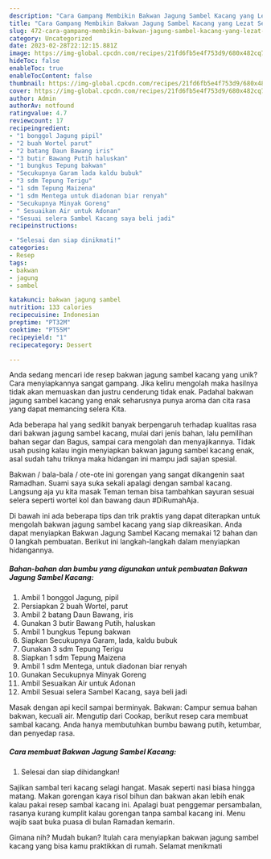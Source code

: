 ```yaml
---
description: "Cara Gampang Membikin Bakwan Jagung Sambel Kacang yang Lezat Sekali"
title: "Cara Gampang Membikin Bakwan Jagung Sambel Kacang yang Lezat Sekali"
slug: 472-cara-gampang-membikin-bakwan-jagung-sambel-kacang-yang-lezat-sekali
category: Uncategorized
date: 2023-02-28T22:12:15.881Z
image: https://img-global.cpcdn.com/recipes/21fd6fb5e4f753d9/680x482cq70/bakwan-jagung-sambel-kacang-foto-resep-utama.jpg
hideToc: false
enableToc: true
enableTocContent: false
thumbnail: https://img-global.cpcdn.com/recipes/21fd6fb5e4f753d9/680x482cq70/bakwan-jagung-sambel-kacang-foto-resep-utama.jpg
cover: https://img-global.cpcdn.com/recipes/21fd6fb5e4f753d9/680x482cq70/bakwan-jagung-sambel-kacang-foto-resep-utama.jpg
author: Admin
authorAv: notfound
ratingvalue: 4.7
reviewcount: 17
recipeingredient:
- "1 bonggol Jagung pipil"
- "2 buah Wortel parut"
- "2 batang Daun Bawang iris"
- "3 butir Bawang Putih haluskan"
- "1 bungkus Tepung bakwan"
- "Secukupnya Garam lada kaldu bubuk"
- "3 sdm Tepung Terigu"
- "1 sdm Tepung Maizena"
- "1 sdm Mentega untuk diadonan biar renyah"
- "Secukupnya Minyak Goreng"
- " Sesuaikan Air untuk Adonan"
- "Sesuai selera Sambel Kacang saya beli jadi"
recipeinstructions:

- "Selesai dan siap dinikmati!"
categories:
- Resep
tags:
- bakwan
- jagung
- sambel

katakunci: bakwan jagung sambel 
nutrition: 133 calories
recipecuisine: Indonesian
preptime: "PT32M"
cooktime: "PT55M"
recipeyield: "1"
recipecategory: Dessert

---
```





Anda sedang mencari ide resep bakwan jagung sambel kacang yang unik? Cara menyiapkannya sangat gampang. Jika keliru mengolah maka hasilnya tidak akan memuaskan dan justru cenderung tidak enak. Padahal bakwan jagung sambel kacang yang enak seharusnya punya aroma dan cita rasa yang dapat memancing selera Kita.





Ada beberapa hal yang sedikit banyak berpengaruh terhadap kualitas rasa dari bakwan jagung sambel kacang, mulai dari jenis bahan, lalu pemilihan bahan segar dan Bagus, sampai cara mengolah dan menyajikannya. Tidak usah pusing kalau ingin menyiapkan bakwan jagung sambel kacang enak,      asal sudah tahu triknya maka hidangan ini mampu jadi sajian spesial.














Bakwan / bala-bala / ote-ote ini gorengan yang sangat dikangenin saat Ramadhan. Suami saya suka sekali apalagi dengan sambal kacang. Langsung aja yu kita masak Teman teman bisa tambahkan sayuran sesuai selera seperti wortel kol dan bawang daun #DiRumahAja.






Di bawah ini ada beberapa tips dan trik praktis yang dapat diterapkan untuk mengolah bakwan jagung sambel kacang yang siap dikreasikan. Anda dapat menyiapkan Bakwan Jagung Sambel Kacang memakai 12 bahan dan 0 langkah pembuatan. Berikut ini langkah-langkah dalam menyiapkan hidangannya.

<!--inarticleads1-->

##### Bahan-bahan dan bumbu yang digunakan untuk pembuatan Bakwan Jagung Sambel Kacang:

1. Ambil 1 bonggol Jagung, pipil
1. Persiapkan 2 buah Wortel, parut
1. Ambil 2 batang Daun Bawang, iris
1. Gunakan 3 butir Bawang Putih, haluskan
1. Ambil 1 bungkus Tepung bakwan
1. Siapkan Secukupnya Garam, lada, kaldu bubuk
1. Gunakan 3 sdm Tepung Terigu
1. Siapkan 1 sdm Tepung Maizena
1. Ambil 1 sdm Mentega, untuk diadonan biar renyah
1. Gunakan Secukupnya Minyak Goreng
1. Ambil  Sesuaikan Air untuk Adonan
1. Ambil Sesuai selera Sambel Kacang, saya beli jadi


Masak dengan api kecil sampai berminyak. Bakwan: Campur semua bahan bakwan, kecuali air. Mengutip dari Cookap, berikut resep cara membuat sambal kacang. Anda hanya membutuhkan bumbu bawang putih, ketumbar, dan penyedap rasa. 

<!--inarticleads2-->

##### Cara membuat Bakwan Jagung Sambel Kacang:


1. Selesai dan siap dihidangkan!

Sajikan sambal teri kacang selagi hangat. Masak seperti nasi biasa hingga matang. Makan gorengan kaya risol bihun dan bakwan akan lebih enak kalau pakai resep sambal kacang ini. Apalagi buat penggemar persambalan, rasanya kurang kumplit kalau gorengan tanpa sambal kacang ini. Menu wajib saat buka puasa di bulan Ramadan kemarin. 

Gimana nih? Mudah bukan? Itulah cara menyiapkan bakwan jagung sambel kacang yang bisa kamu praktikkan di rumah. Selamat menikmati
